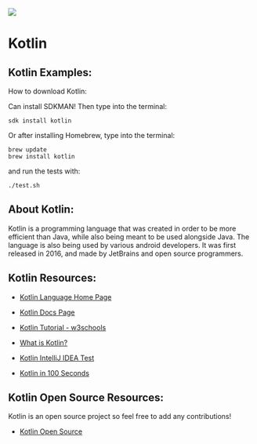 <img src="https://raw.githubusercontent.com/rtoal/polyglot/master/docs/resources/kotlin-logo-64.png">

# Kotlin

## Kotlin Examples:

How to download Kotlin:

Can install SDKMAN! Then type into the terminal:
```
sdk install kotlin
```

Or after installing Homebrew, type into the terminal:
```
brew update
brew install kotlin
```

and run the tests with:

```
./test.sh
```

## About Kotlin:

Kotlin is a programming language that was created in order to be more efficient than Java, while also being meant to be used alongside Java. The language is also being used by various android developers. It was first released in 2016, and made by JetBrains and open source programmers. 

## Kotlin Resources:
- [Kotlin Language Home Page](https://kotlinlang.org)

- [Kotlin Docs Page](https://kotlinlang.org/docs/home.html)

- [Kotlin Tutorial - w3schools](https://www.w3schools.com/KOTLIN/index.php)

- [What is Kotlin?](https://www.techtarget.com/whatis/definition/Kotlin)

- [Kotlin IntelliJ IDEA Test](https://www.jetbrains.com/help/idea/tdd-with-kotlin.html)

- [Kotlin in 100 Seconds](https://youtu.be/xT8oP0wy-A0)

## Kotlin Open Source Resources:
Kotlin is an open source project so feel free to add any contributions!

- [Kotlin Open Source](https://github.com/JetBrains/kotlin)

